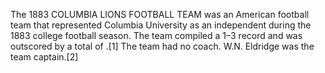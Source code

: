The 1883 COLUMBIA LIONS FOOTBALL TEAM was an American football team that represented Columbia University as an independent during the 1883 college football season. The team compiled a 1–3 record and was outscored by a total of .[1] The team had no coach. W.N. Eldridge was the team captain.[2]
